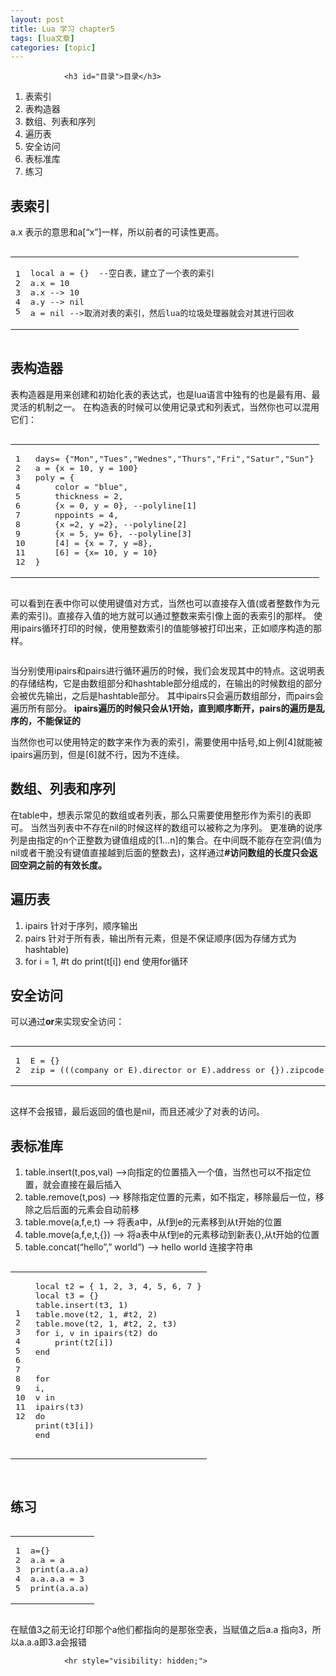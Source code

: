 ```yaml
---
layout: post
title: Lua 学习 chapter5  
tags: [lua文章]
categories: [topic]
---
```



                
                

				<h3 id="目录">目录</h3>
<ol>
  <li>表索引</li>
  <li>表构造器</li>
  <li>数组、列表和序列</li>
  <li>遍历表</li>
  <li>安全访问</li>
  <li>表标准库</li>
  <li>练习</li>
</ol>



<h2 id="表索引">表索引</h2>
<p>a.x 表示的意思和a[“x”]一样，所以前者的可读性更高。</p>
<div class="language-lua highlighter-rouge"><div class="highlight"><pre class="highlight"><code><table class="rouge-table"><tbody><tr><td class="rouge-gutter gl"><pre class="lineno">1
2
3
4
5
</pre></td><td class="rouge-code"><pre><span class="kd">local</span> <span class="n">a</span> <span class="o">=</span> <span class="p">{}</span>  <span class="c1">--空白表，建立了一个表的索引</span>
<span class="n">a</span><span class="p">.</span><span class="n">x</span> <span class="o">=</span> <span class="mi">10</span>
<span class="n">a</span><span class="p">.</span><span class="n">x</span> <span class="c1">--&gt; 10</span>
<span class="n">a</span><span class="p">.</span><span class="n">y</span> <span class="c1">--&gt; nil</span>
<span class="n">a</span> <span class="o">=</span> <span class="kc">nil</span> <span class="c1">--&gt;取消对表的索引，然后lua的垃圾处理器就会对其进行回收</span>
</pre></td></tr></tbody></table></code></pre></div></div>

<h2 id="表构造器">表构造器</h2>
<p>表构造器是用来创建和初始化表的表达式，也是lua语言中独有的也是最有用、最灵活的机制之一。
在构造表的时候可以使用记录式和列表式，当然你也可以混用它们：</p>
<div class="language-lua highlighter-rouge"><div class="highlight"><pre class="highlight"><code><table class="rouge-table"><tbody><tr><td class="rouge-gutter gl"><pre class="lineno">1
2
3
4
5
6
7
8
9
10
11
12
</pre></td><td class="rouge-code"><pre><span class="n">days</span><span class="o">=</span> <span class="p">{</span><span class="s2">"Mon"</span><span class="p">,</span><span class="s2">"Tues"</span><span class="p">,</span><span class="s2">"Wednes"</span><span class="p">,</span><span class="s2">"Thurs"</span><span class="p">,</span><span class="s2">"Fri"</span><span class="p">,</span><span class="s2">"Satur"</span><span class="p">,</span><span class="s2">"Sun"</span><span class="p">}</span>
<span class="n">a</span> <span class="o">=</span> <span class="p">{</span><span class="n">x</span> <span class="o">=</span> <span class="mi">10</span><span class="p">,</span> <span class="n">y</span> <span class="o">=</span> <span class="mi">100</span><span class="p">}</span>
<span class="n">poly</span> <span class="o">=</span> <span class="p">{</span>
	<span class="n">color</span> <span class="o">=</span> <span class="s2">"blue"</span><span class="p">,</span>
	<span class="n">thickness</span> <span class="o">=</span> <span class="mi">2</span><span class="p">,</span>
	<span class="p">{</span><span class="n">x</span> <span class="o">=</span> <span class="mi">0</span><span class="p">,</span> <span class="n">y</span> <span class="o">=</span> <span class="mi">0</span><span class="p">},</span> <span class="c1">--polyline[1]</span>
	<span class="n">nppoints</span> <span class="o">=</span> <span class="mi">4</span><span class="p">,</span>
	<span class="p">{</span><span class="n">x</span> <span class="o">=</span><span class="mi">2</span><span class="p">,</span> <span class="n">y</span> <span class="o">=</span><span class="mi">2</span><span class="p">},</span> <span class="c1">--polyline[2]</span>
	<span class="p">{</span><span class="n">x</span> <span class="o">=</span> <span class="mi">5</span><span class="p">,</span> <span class="n">y</span><span class="o">=</span> <span class="mi">6</span><span class="p">},</span> <span class="c1">--polyline[3]</span>
	<span class="p">[</span><span class="mi">4</span><span class="p">]</span> <span class="o">=</span> <span class="p">{</span><span class="n">x</span> <span class="o">=</span> <span class="mi">7</span><span class="p">,</span> <span class="n">y</span> <span class="o">=</span><span class="mi">8</span><span class="p">},</span>
	<span class="p">[</span><span class="mi">6</span><span class="p">]</span> <span class="o">=</span> <span class="p">{</span><span class="n">x</span><span class="o">=</span> <span class="mi">10</span><span class="p">,</span> <span class="n">y</span> <span class="o">=</span> <span class="mi">10</span><span class="p">}</span>
<span class="p">}</span>
</pre></td></tr></tbody></table></code></pre></div></div>
<p>可以看到在表中你可以使用键值对方式，当然也可以直接存入值(或者整数作为元素的索引)。直接存入值的地方就可以通过整数来索引像上面的表索引的那样。
使用ipairs循环打印的时候，使用整数索引的值能够被打印出来，正如顺序构造的那样。</p>

<p><img src="https://i.imgur.com/MMD6oy1.png" alt=""></p>

<p>当分别使用ipairs和pairs进行循环遍历的时候，我们会发现其中的特点。这说明表的存储结构，它是由数组部分和hashtable部分组成的，在输出的时候数组的部分会被优先输出，之后是hashtable部分。
其中ipairs只会遍历数组部分，而pairs会遍历所有部分。
<strong>ipairs遍历的时候只会从1开始，直到顺序断开，pairs的遍历是乱序的，不能保证的</strong></p>

<p>当然你也可以使用特定的数字来作为表的索引，需要使用中括号,如上例[4]就能被ipairs遍历到，但是[6]就不行，因为不连续。</p>

<h2 id="数组列表和序列">数组、列表和序列</h2>

<p>在table中，想表示常见的数组或者列表，那么只需要使用整形作为索引的表即可。
当然当列表中不存在nil的时候这样的数组可以被称之为序列。
更准确的说序列是由指定的n个正整数为键值组成的[1…n]的集合。在中间既不能存在空洞(值为nil或者干脆没有键值直接越到后面的整数去)，这样通过<strong>#访问数组的长度只会返回空洞之前的有效长度。</strong></p>

<h2 id="遍历表">遍历表</h2>
<ol>
  <li>ipairs 针对于序列，顺序输出</li>
  <li>pairs  针对于所有表，输出所有元素，但是不保证顺序(因为存储方式为hashtable)</li>
  <li>for i = 1, #t do print(t[i]) end  使用for循环</li>
</ol>

<h2 id="安全访问">安全访问</h2>
<p>可以通过<strong>or</strong>来实现安全访问：</p>
<div class="language-lua highlighter-rouge"><div class="highlight"><pre class="highlight"><code><table class="rouge-table"><tbody><tr><td class="rouge-gutter gl"><pre class="lineno">1
2
</pre></td><td class="rouge-code"><pre><span class="n">E</span> <span class="o">=</span> <span class="p">{}</span>
<span class="n">zip</span> <span class="o">=</span> <span class="p">(((</span><span class="n">company</span> <span class="ow">or</span> <span class="n">E</span><span class="p">).</span><span class="n">director</span> <span class="ow">or</span> <span class="n">E</span><span class="p">).</span><span class="n">address</span> <span class="ow">or</span> <span class="p">{}).</span><span class="n">zipcode</span> 
</pre></td></tr></tbody></table></code></pre></div></div>
<p>这样不会报错，最后返回的值也是nil，而且还减少了对表的访问。</p>

<h2 id="表标准库">表标准库</h2>
<ol>
  <li>table.insert(t,pos,val)  –&gt;向指定的位置插入一个值，当然也可以不指定位置，就会直接在最后插入</li>
  <li>table.remove(t,pos) –&gt; 移除指定位置的元素，如不指定，移除最后一位，移除之后后面的元素会自动前移</li>
  <li>table.move(a,f,e,t) –&gt; 将表a中，从f到e的元素移到从t开始的位置</li>
  <li>table.move(a,f,e,t,{}) –&gt; 将a表中从f到e的元素移动到新表{},从t开始的位置</li>
  <li>table.concat(“hello”,” world”) –&gt; hello world 连接字符串</li>
</ol>

<div class="language-lua highlighter-rouge"><div class="highlight"><pre class="highlight"><code><table class="rouge-table"><tbody><tr><td class="rouge-gutter gl"><pre class="lineno">1
2
3
4
5
6
7
8
9
10
11
12
</pre></td><td class="rouge-code"><pre><span class="kd">local</span> <span class="n">t2</span> <span class="o">=</span> <span class="p">{</span> <span class="mi">1</span><span class="p">,</span> <span class="mi">2</span><span class="p">,</span> <span class="mi">3</span><span class="p">,</span> <span class="mi">4</span><span class="p">,</span> <span class="mi">5</span><span class="p">,</span> <span class="mi">6</span><span class="p">,</span> <span class="mi">7</span> <span class="p">}</span>
<span class="kd">local</span> <span class="n">t3</span> <span class="o">=</span> <span class="p">{}</span>
<span class="nb">table.insert</span><span class="p">(</span><span class="n">t3</span><span class="p">,</span> <span class="mi">1</span><span class="p">)</span>
<span class="n">table</span><span class="p">.</span><span class="n">move</span><span class="p">(</span><span class="n">t2</span><span class="p">,</span> <span class="mi">1</span><span class="p">,</span> <span class="o">#</span><span class="n">t2</span><span class="p">,</span> <span class="mi">2</span><span class="p">)</span>
<span class="n">table</span><span class="p">.</span><span class="n">move</span><span class="p">(</span><span class="n">t2</span><span class="p">,</span> <span class="mi">1</span><span class="p">,</span> <span class="o">#</span><span class="n">t2</span><span class="p">,</span> <span class="mi">2</span><span class="p">,</span> <span class="n">t3</span><span class="p">)</span>
<span class="k">for</span> <span class="n">i</span><span class="p">,</span> <span class="n">v</span> <span class="k">in</span> <span class="nb">ipairs</span><span class="p">(</span><span class="n">t2</span><span class="p">)</span> <span class="k">do</span>
    <span class="nb">print</span><span class="p">(</span><span class="n">t2</span><span class="p">[</span><span class="n">i</span><span class="p">])</span>
<span class="k">end</span>

<span class="k">for</span> <span class="n">i</span><span class="p">,</span> <span class="n">v</span> <span class="k">in</span> <span class="nb">ipairs</span><span class="p">(</span><span class="n">t3</span><span class="p">)</span> <span class="k">do</span>
    <span class="nb">print</span><span class="p">(</span><span class="n">t3</span><span class="p">[</span><span class="n">i</span><span class="p">])</span>
<span class="k">end</span>
</pre></td></tr></tbody></table></code></pre></div></div>

<p><img src="https://i.imgur.com/q882Pfl.png" alt=""></p>

<h2 id="练习">练习</h2>
<div class="language-lua highlighter-rouge"><div class="highlight"><pre class="highlight"><code><table class="rouge-table"><tbody><tr><td class="rouge-gutter gl"><pre class="lineno">1
2
3
4
5
</pre></td><td class="rouge-code"><pre><span class="n">a</span><span class="o">=</span><span class="p">{}</span>
<span class="n">a</span><span class="p">.</span><span class="n">a</span> <span class="o">=</span> <span class="n">a</span>
<span class="nb">print</span><span class="p">(</span><span class="n">a</span><span class="p">.</span><span class="n">a</span><span class="p">.</span><span class="n">a</span><span class="p">)</span>
<span class="n">a</span><span class="p">.</span><span class="n">a</span><span class="p">.</span><span class="n">a</span><span class="p">.</span><span class="n">a</span> <span class="o">=</span> <span class="mi">3</span>
<span class="nb">print</span><span class="p">(</span><span class="n">a</span><span class="p">.</span><span class="n">a</span><span class="p">.</span><span class="n">a</span><span class="p">)</span>
</pre></td></tr></tbody></table></code></pre></div></div>
<p>在赋值3之前无论打印那个a他们都指向的是那张空表，当赋值之后a.a 指向3，所以a.a.a即3.a会报错</p>



                
                
                <hr style="visibility: hidden;">